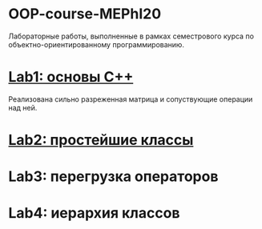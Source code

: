 # OOP-course-MEPhI20
Лабораторные работы, выполненные в рамках семестрового курса по объектно-ориентированному программированию.

# [Lab1: основы С++](Lab1)
Реализована сильно разреженная матрица и сопуствующие операции над ней.

# [Lab2: простейшие классы](Lab2)

# Lab3: перегрузка операторов

# Lab4: иерархия классов
